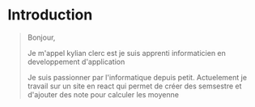 # Introduction

> Bonjour,
> 
>  Je m'appel kylian clerc est je suis apprenti informaticien en developpement d'application
> 
> Je suis passionner par l'informatique depuis petit. Actuelement je travail sur un site en react
> qui permet de créer des semsestre et d'ajouter des note pour calculer les moyenne  
